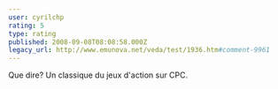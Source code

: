 ```yaml
---
user: cyrilchp
rating: 5
type: rating
published: 2008-09-08T08:08:58.000Z
legacy_url: http://www.emunova.net/veda/test/1936.htm#comment-9961
---
```

Que dire? Un classique du jeux d'action sur CPC.